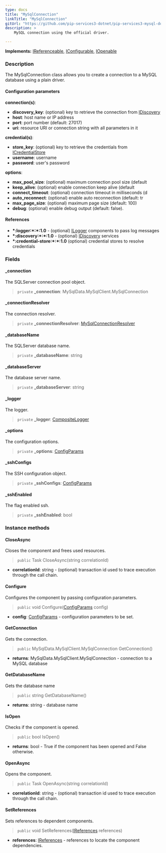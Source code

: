 ```yaml
---
type: docs
title: "MySqlConnection"
linkTitle: "MySqlConnection"
gitUrl: "https://github.com/pip-services3-dotnet/pip-services3-mysql-dotnet"
description: >
    MySQL connection using the official driver.

---
```


**Implements:** [IReferenceable](../../../commons/refer/ireferenceable), [IConfigurable](../../../commons/config/iconfigurable),
[IOpenable](../../../commons/run/iopenable)

### Description

The MySqlConnection class allows you to create a connection to a MySQL database using a plain driver.

#### Configuration parameters


**connection(s)**:    
- **discovery_key**: (optional) key to retrieve the connection from [IDiscovery](../../../components/connect/idiscovery)
- **host**: host name or IP address
- **port**: port number (default: 27017)
- **uri**: resource URI or connection string with all parameters in it

**credential(s)**:    
- **store_key**: (optional) key to retrieve the credentials from [ICredentialStore](../../../components/auth/icredential_store)
- **username**: username
- **password**: user's password

**options**:
- **max_pool_size**: (optional) maximum connection pool size (default
- **keep_alive**: (optional) enable connection keep alive (default
- **connect_timeout**: (optional) connection timeout in milliseconds (d
- **auto_reconnect**: (optional) enable auto reconnection (default: tr
- **max_page_size**: (optional) maximum page size (default: 100)
- **debug**: (optional) enable debug output (default: false).


#### References
- **\*:logger:\*:\*:1.0** - (optional) [ILogger](../../../components/log/ilogger) components to pass log messages
- **\*:discovery:\*:\*:1.0** - (optional) [IDiscovery](../../../components/connect/idiscovery) services
- **\*:credential-store:\*:\*:1.0** (optional) credential stores to resolve credentials


### Fields

<span class="hide-title-link">


#### _connection
The SQLServer connection pool object.
> `private` **_connection**: MySqlData.MySqlClient.MySqlConnection

#### _connectionResolver
The connection resolver.
> `private` **_connectionResolver**: [MySqlConnectionResolver](../mysql_connection_resolver)

#### _databaseName
The SQLServer database name.
> `private` **_databaseName**: string

#### _databaseServer
The database server name.
> `private` **_databaseServer**: string

#### _logger
The logger.
> `private` **_logger**: [CompositeLogger](../../../components/log/composite_logger)

#### _options
The configuration options.
> `private` **_options**: [ConfigParams](../../../commons/config/config_params)

#### _sshConfigs
The SSH configuration object.
> `private` **_sshConfigs**: [ConfigParams](../../../commons/config/config_params)

#### _sshEnabled
The flag enabled ssh.
> `private` **_sshEnabled**: bool


</span>


### Instance methods

#### CloseAsync
Closes the component and frees used resources.

> `public` Task CloseAsync(string correlationId)

- **correlationId**: string - (optional) transaction id used to trace execution through the call chain.


#### Configure
Configures the component by passing configuration parameters.

> `public` void Configure([ConfigParams](../../../commons/config/config_params) config)

- **config**: [ConfigParams](../../../commons/config/config_params) - configuration parameters to be set.


#### GetConnection
Gets the connection.
> `public` MySqlData.MySqlClient.MySqlConnection GetConnection()

- **returns**: MySqlData.MySqlClient.MySqlConnection - connection to a MySQL database


#### GetDatabaseName
Gets the database name

> `public` string GetDatabaseName()

- **returns**: string - database name


#### IsOpen
Checks if the component is opened.

> `public` bool IsOpen()

- **returns**: bool - True if the component has been opened and False otherwise.


#### OpenAsync
Opens the component.

> `public` Task OpenAsync(string correlationId)

- **correlationId**: string - (optional) transaction id used to trace execution through the call chain.


#### SetReferences
Sets references to dependent components.

> `public` void SetReferences([IReferences](../../../commons/refer/ireferences) references)

- **references**: [IReferences](../../../commons/refer/ireferences) - references to locate the component dependencies.
